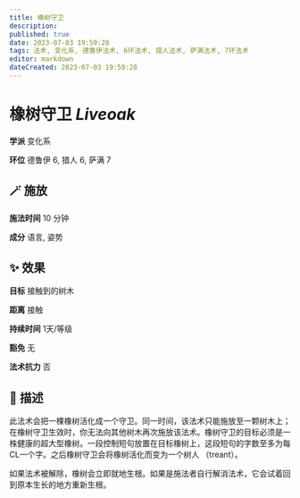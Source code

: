 ```yaml
---
title: 橡树守卫
description: 
published: true
date: 2023-07-03 19:59:28
tags: 法术, 变化系, 德鲁伊法术, 6环法术, 猎人法术, 萨满法术, 7环法术
editor: markdown
dateCreated: 2023-07-03 19:59:28
---
```


# **橡树守卫** *Liveoak*

**学派** 变化系 

**环位** 德鲁伊 6, 猎人 6, 萨满 7

## 🪄 施放

**施法时间** 10 分钟

**成分** 语言, 姿势

## ✨ 效果 

**目标** 接触到的树木 

**距离** 接触  

**持续时间** 1天/等级 

**豁免** 无

**法术抗力** 否

## 📖 描述

此法术会把一棵橡树活化成一个守卫。同一时间，该法术只能施放至一颗树木上；在橡树守卫生效时，你无法向其他树木再次施放该法术。橡树守卫的目标必须是一株健康的超大型橡树。一段控制短句放置在目标橡树上，这段短句的字数至多为每CL一个字。之后橡树守卫会将橡树活化而变为一个树人 （treant）。

如果法术被解除，橡树会立即就地生根。如果是施法者自行解消法术，它会试着回到原本生长的地方重新生根。
    